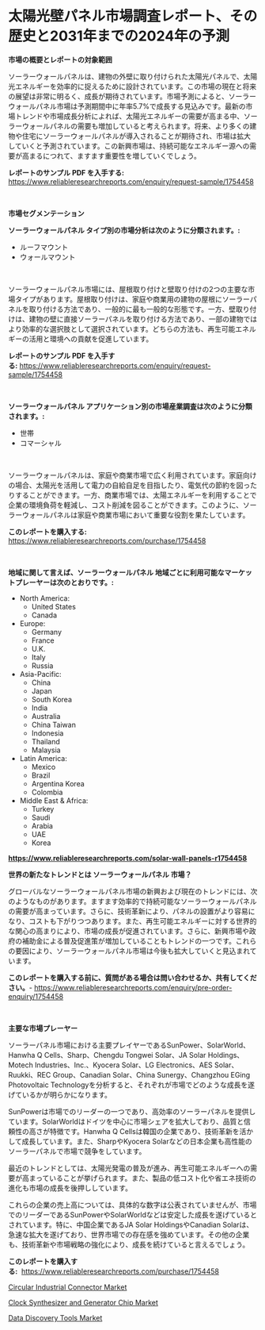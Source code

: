 <p><h1>太陽光壁パネル市場調査レポート、その歴史と2031年までの2024年の予測</h1></p><p><strong>市場の概要とレポートの対象範囲</strong></p>
<p><p>ソーラーウォールパネルは、建物の外壁に取り付けられた太陽光パネルで、太陽光エネルギーを効率的に捉えるために設計されています。この市場の現在と将来の展望は非常に明るく、成長が期待されています。市場予測によると、ソーラーウォールパネル市場は予測期間中に年率5.7%で成長する見込みです。最新の市場トレンドや市場成長分析によれば、太陽光エネルギーの需要が高まる中、ソーラーウォールパネルの需要も増加していると考えられます。将来、より多くの建物や住宅にソーラーウォールパネルが導入されることが期待され、市場は拡大していくと予測されています。この新興市場は、持続可能なエネルギー源への需要が高まるにつれて、ますます重要性を増していくでしょう。</p></p>
<p><strong>レポートのサンプル PDF を入手する:</strong> <a href="https://www.reliableresearchreports.com/enquiry/request-sample/1754458">https://www.reliableresearchreports.com/enquiry/request-sample/1754458</a></p>
<p>&nbsp;</p>
<p><strong>市場セグメンテーション</strong></p>
<p><strong>ソーラーウォールパネル タイプ別の市場分析は次のように分類されます。:</strong></p>
<p><ul><li>ルーフマウント</li><li>ウォールマウント</li></ul></p>
<p>&nbsp;</p>
<p><p>ソーラーウォールパネル市場には、屋根取り付けと壁取り付けの2つの主要な市場タイプがあります。屋根取り付けは、家庭や商業用の建物の屋根にソーラーパネルを取り付ける方法であり、一般的に最も一般的な形態です。一方、壁取り付けは、建物の壁に直接ソーラーパネルを取り付ける方法であり、一部の建物ではより効率的な選択肢として選択されています。どちらの方法も、再生可能エネルギーの活用と環境への貢献を促進しています。</p></p>
<p><strong>レポートのサンプル PDF を入手する:</strong>&nbsp;<a href="https://www.reliableresearchreports.com/enquiry/request-sample/1754458">https://www.reliableresearchreports.com/enquiry/request-sample/1754458</a></p>
<p>&nbsp;</p>
<p><strong> ソーラーウォールパネル アプリケーション別の市場産業調査は次のように分類されます。:</strong></p>
<p><ul><li>世帯</li><li>コマーシャル</li></ul></p>
<p>&nbsp;</p>
<p><p>ソーラーウォールパネルは、家庭や商業市場で広く利用されています。家庭向けの場合、太陽光を活用して電力の自給自足を目指したり、電気代の節約を図ったりすることができます。一方、商業市場では、太陽エネルギーを利用することで企業の環境負荷を軽減し、コスト削減を図ることができます。このように、ソーラーウォールパネルは家庭や商業市場において重要な役割を果たしています。</p></p>
<p><strong>このレポートを購入する:</strong>&nbsp; <a href="https://www.reliableresearchreports.com/purchase/1754458">https://www.reliableresearchreports.com/purchase/1754458</a></p>
<p>&nbsp;</p>
<p><strong>地域に関して言えば、ソーラーウォールパネル 地域ごとに利用可能なマーケットプレーヤーは次のとおりです。:</strong></p>
<p><ul>
    <li>
        North America:
        <ul>
            <li>United States</li>
            <li>Canada</li>
        </ul>
    </li>
    <li>
        Europe:
        <ul>
            <li>Germany</li>
            <li>France</li>
            <li>U.K.</li>
            <li>Italy</li>
            <li>Russia</li>
        </ul>
    </li>
    <li>
        Asia-Pacific:
        <ul>
            <li>China</li>
            <li>Japan</li>
            <li>South Korea</li>
            <li>India</li>
            <li>Australia</li>
            <li>China Taiwan</li>
            <li>Indonesia</li>
            <li>Thailand</li>
            <li>Malaysia</li>
        </ul>
    </li>
    <li>
        Latin America:
        <ul>
            <li>Mexico</li>
            <li>Brazil</li>
            <li>Argentina Korea</li>
            <li>Colombia</li>
        </ul>
    </li>
    <li>
        Middle East & Africa:
        <ul>
            <li>Turkey</li>
            <li>Saudi</li>
            <li>Arabia</li>
            <li>UAE</li>
            <li>Korea</li>
        </ul>
    </li>
    </ul></p>
<p><strong><a href="https://www.reliableresearchreports.com/solar-wall-panels-r1754458">https://www.reliableresearchreports.com/solar-wall-panels-r1754458</a></strong>&nbsp;</p>
<p><strong>世界の新たなトレンドとは ソーラーウォールパネル 市場？</strong></p>
<p><p>グローバルなソーラーウォールパネル市場の新興および現在のトレンドには、次のようなものがあります。ますます効率的で持続可能なソーラーウォールパネルの需要が高まっています。さらに、技術革新により、パネルの設置がより容易になり、コストも下がりつつあります。また、再生可能エネルギーに対する世界的な関心の高まりにより、市場の成長が促進されています。さらに、新興市場や政府の補助金による普及促進策が増加していることもトレンドの一つです。これらの要因により、ソーラーウォールパネル市場は今後も拡大していくと見込まれています。</p></p>
<p><strong>このレポートを購入する前に、質問がある場合は問い合わせるか、共有してください。</strong>- <a href="https://www.reliableresearchreports.com/enquiry/pre-order-enquiry/1754458">https://www.reliableresearchreports.com/enquiry/pre-order-enquiry/1754458</a></p>
<p>&nbsp;</p>
<p><strong>主要な市場プレーヤー</strong></p>
<p><p>ソーラーパネル市場における主要プレイヤーであるSunPower、SolarWorld、Hanwha Q Cells、Sharp、Chengdu Tongwei Solar、JA Solar Holdings、Motech Industries、Inc.、Kyocera Solar、LG Electronics、AES Solar、Ruukki、REC Group、Canadian Solar、China Sunergy、Changzhou EGing Photovoltaic Technologyを分析すると、それぞれが市場でどのような成長を遂げているかが明らかになります。</p><p>SunPowerは市場でのリーダーの一つであり、高効率のソーラーパネルを提供しています。SolarWorldはドイツを中心に市場シェアを拡大しており、品質と信頼性の高さが特徴です。Hanwha Q Cellsは韓国の企業であり、技術革新を活かして成長しています。また、SharpやKyocera Solarなどの日本企業も高性能のソーラーパネルで市場で競争をしています。</p><p>最近のトレンドとしては、太陽光発電の普及が進み、再生可能エネルギーへの需要が高まっていることが挙げられます。また、製品の低コスト化や省エネ技術の進化も市場の成長を後押ししています。</p><p>これらの企業の売上高については、具体的な数字は公表されていませんが、市場でのリーダーであるSunPowerやSolarWorldなどは安定した成長を遂げているとされています。特に、中国企業であるJA Solar HoldingsやCanadian Solarは、急速な拡大を遂げており、世界市場での存在感を強めています。その他の企業も、技術革新や市場戦略の強化により、成長を続けていると言えるでしょう。</p></p>
<p><strong>このレポートを購入する:</strong>&nbsp;&nbsp;<a href="https://www.reliableresearchreports.com/purchase/1754458">https://www.reliableresearchreports.com/purchase/1754458</a></p>
<p><p><a href="https://full-wildebeest-80b.notion.site/Circular-Industrial-Connector-Market-Insight-Market-Trends-Growth-Forecasted-from-2024-TO-2031-0d0378423dc8434ba781f33df54f5827">Circular Industrial Connector Market</a></p><p><a href="https://flame-sidecar-702.notion.site/Clock-Synthesizer-and-Generator-Chip-Market-Analysis-Its-CAGR-Market-Segmentation-and-Global-Indus-6e28a4a29ec94a788393631188d046ce">Clock Synthesizer and Generator Chip Market</a></p><p><a href="https://github.com/ashepherd82/Market-Research-Report-List-4/blob/main/data-discovery-tools-market.md">Data Discovery Tools Market</a></p></p>